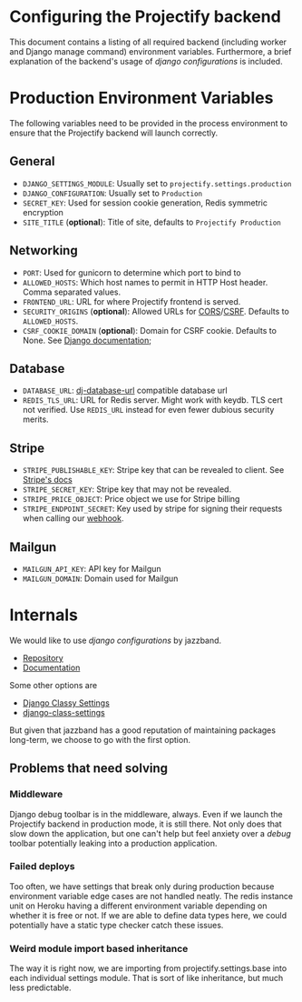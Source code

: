 <!--
SPDX-FileCopyrightText: 2024 JWP Consulting GK

SPDX-License-Identifier: AGPL-3.0-or-later
-->

# Configuring the Projectify backend

This document contains a listing of all required backend (including worker and
Django manage command) environment variables. Furthermore, a brief explanation
of the backend's usage of _django configurations_ is included.

# Production Environment Variables

The following variables need to be provided in the process environment to
ensure that the Projectify backend will launch correctly.

## General

- `DJANGO_SETTINGS_MODULE`: Usually set to `projectify.settings.production`
- `DJANGO_CONFIGURATION`: Usually set to `Production`
- `SECRET_KEY`: Used for session cookie generation, Redis symmetric encryption
- `SITE_TITLE` (**optional**): Title of site, defaults to
  `Projectify Production`

## Networking

- `PORT`: Used for gunicorn to determine which port to bind to
- `ALLOWED_HOSTS`: Which host names to permit in HTTP Host header. Comma
  separated values.
- `FRONTEND_URL`: URL for where Projectify frontend is served.
- `SECURITY_ORIGINS` (**optional**): Allowed URLs for
  [CORS](https://pypi.org/project/django-cors-headers/)/[CSRF](https://docs.djangoproject.com/en/5.0/ref/settings/#csrf-trusted-origins).
  Defaults to `ALLOWED_HOSTS`.
- `CSRF_COOKIE_DOMAIN` (**optional**): Domain for CSRF cookie. Defaults to
  None. See
  [Django documentation](https://docs.djangoproject.com/en/5.0/ref/settings/#std-setting-CSRF_COOKIE_DOMAIN);

## Database

- `DATABASE_URL`:
  [dj-database-url](https://github.com/jazzband/dj-database-url) compatible
  database url
- `REDIS_TLS_URL`: URL for Redis server. Might work with keydb. TLS cert not
  verified. Use `REDIS_URL` instead for even fewer dubious security merits.

## Stripe

- `STRIPE_PUBLISHABLE_KEY`: Stripe key that can be revealed to client. See
  [Stripe's docs](https://docs.stripe.com/keys#obtain-api-keys)
- `STRIPE_SECRET_KEY`: Stripe key that may not be revealed.
- `STRIPE_PRICE_OBJECT`: Price object we use for Stripe billing
- `STRIPE_ENDPOINT_SECRET`: Key used by stripe for signing their requests when
  calling our [webhook](https://docs.stripe.com/webhooks#events-overview).

## Mailgun

- `MAILGUN_API_KEY`: API key for Mailgun
- `MAILGUN_DOMAIN`: Domain used for Mailgun

# Internals

We would like to use _django configurations_ by jazzband.

- [Repository](https://github.com/jazzband/django-configurations)
- [Documentation](https://django-configurations.readthedocs.io/en/latest/)

Some other options are

- [Django Classy Settings](https://django-classy-settings.readthedocs.io/en/latest/)
- [django-class-settings](https://django-class-settings.readthedocs.io/en/latest/)

But given that jazzband has a good reputation of maintaining packages
long-term, we choose to go with the first option.

## Problems that need solving

### Middleware

Django debug toolbar is in the middleware, always. Even if we launch the
Projectify backend in production mode, it is still there. Not only does that
slow down the application, but one can't help but feel anxiety over a _debug_
toolbar potentially leaking into a production application.

### Failed deploys

Too often, we have settings that break only during production because
environment variable edge cases are not handled neatly. The redis instance unit
on Heroku having a different environment variable depending on whether it is
free or not. If we are able to define data types here, we could potentially
have a static type checker catch these issues.

### Weird module import based inheritance

The way it is right now, we are importing from projectify.settings.base into
each individual settings module. That is sort of like inheritance, but much
less predictable.
